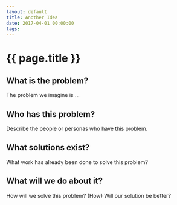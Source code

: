 ```yaml
---
layout: default
title: Another Idea
date: 2017-04-01 00:00:00
tags:
---
```


# {{ page.title }}

## What is the problem?
The problem we imagine is ...

## Who has this problem?
Describe the people or personas who have this problem.

## What solutions exist?
What work has already been done to solve this problem?

## What will we do about it?
How will we solve this problem? (How) Will our solution be better?
